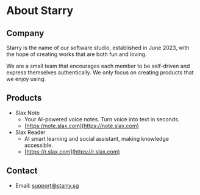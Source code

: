 # About Starry

## Company

Starry is the name of our software studio, established in June 2023, with the hope of creating works that are both fun and loving.

We are a small team that encourages each member to be self-driven and express themselves authentically. We only focus on creating products that we enjoy using.

## Products

- Slax Note
  - Your AI-powered voice notes. Turn voice into text in seconds.
  - [https://note.slax.com](https://note.slax.com)
- Slax Reader
  - AI smart learning and social assistant, making knowledge accessible.
  - [https://r.slax.com](https://r.slax.com)

## Contact

- Email: [support@starry.sg](mailto:support@starry.sg)
